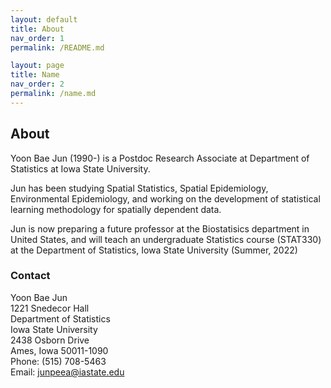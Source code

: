 ```yaml
---
layout: default
title: About
nav_order: 1
permalink: /README.md

layout: page
title: Name
nav_order: 2
permalink: /name.md
---
```



## About

Yoon Bae Jun (1990-) is a Postdoc Research Associate at Department of Statistics at Iowa State University.

Jun has been studying Spatial Statistics, Spatial Epidemiology, Environmental Epidemiology, and working on the development of statistical learning methodology for spatially dependent data.

Jun is now preparing a future professor at the Biostatisics department in United States, and will teach an undergraduate Statistics course (STAT330) at the Department of Statistics, Iowa State University (Summer, 2022)


### Contact

Yoon Bae Jun\
1221 Snedecor Hall \
Department of Statistics\
Iowa State University\
2438 Osborn Drive\
Ames, Iowa 50011-1090\
Phone: (515) 708-5463\
Email: junpeea@iastate.edu
